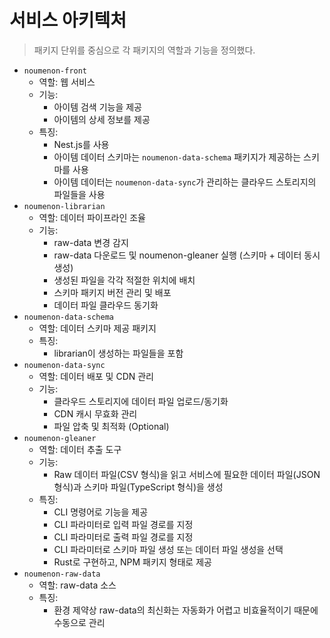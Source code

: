 # 서비스 아키텍처

> 패키지 단위를 중심으로 각 패키지의 역할과 기능을 정의했다.

- `noumenon-front`
  - 역할: 웹 서비스
  - 기능:
    - 아이템 검색 기능을 제공
    - 아이템의 상세 정보를 제공
  - 특징:
    - Nest.js를 사용
    - 아이템 데이터 스키마는 `noumenon-data-schema` 패키지가 제공하는 스키마를 사용
    - 아이템 데이터는 `noumenon-data-sync`가 관리하는 클라우드 스토리지의 파일들을 사용
- `noumenon-librarian`
  - 역할: 데이터 파이프라인 조율
  - 기능:
    - raw-data 변경 감지
    - raw-data 다운로드 및 noumenon-gleaner 실행 (스키마 + 데이터 동시 생성)
    - 생성된 파일을 각각 적절한 위치에 배치
    - 스키마 패키지 버전 관리 및 배포
    - 데이터 파일 클라우드 동기화
- `noumenon-data-schema`
  - 역할: 데이터 스키마 제공 패키지
  - 특징:
    - librarian이 생성하는 파일들을 포함
- `noumenon-data-sync`
  - 역할: 데이터 배포 및 CDN 관리
  - 기능:
    - 클라우드 스토리지에 데이터 파일 업로드/동기화
    - CDN 캐시 무효화 관리
    - 파일 압축 및 최적화 (Optional)
- `noumenon-gleaner`
  - 역할: 데이터 추출 도구
  - 기능:
    - Raw 데이터 파일(CSV 형식)을 읽고 서비스에 필요한 데이터 파일(JSON 형식)과 스키마 파일(TypeScript 형식)을 생성
  - 특징:
    - CLI 명령어로 기능을 제공
    - CLI 파라미터로 입력 파일 경로를 지정
    - CLI 파라미터로 출력 파일 경로를 지정
    - CLI 파라미터로 스키마 파일 생성 또는 데이터 파일 생성을 선택
    - Rust로 구현하고, NPM 패키지 형태로 제공
- `noumenon-raw-data`
  - 역할: raw-data 소스
  - 특징:
    - 환경 제약상 raw-data의 최신화는 자동화가 어렵고 비효율적이기 때문에 수동으로 관리
